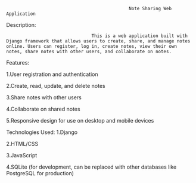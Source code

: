                                                   Note Sharing Web Application

Description:
                                   
                                    This is a web application built with Django framework that allows users to create, share, and manage notes online. Users can register, log in, create notes, view their own notes, share notes with other users, and collaborate on notes.

Features:

1.User registration and authentication

2.Create, read, update, and delete notes

3.Share notes with other users

4.Collaborate on shared notes

5.Responsive design for use on desktop and mobile devices

Technologies Used:
1.Django

2.HTML/CSS

3.JavaScript

4.SQLite (for development, can be replaced with other databases like PostgreSQL for production)
